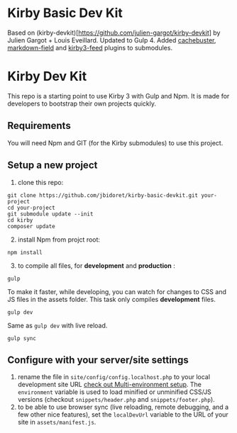 # Kirby Basic Dev Kit

Based on (kirby-devkit)[https://github.com/julien-gargot/kirby-devkit] by Julien Gargot + Louis Eveillard. Updated to Gulp 4. Added [cachebuster](https://github.com/schnti/kirby3-cachebuster.git),
[markdown-field](https://github.com/sylvainjule/kirby-markdown-field) and [kirby3-feed](https://github.com/bnomei/kirby3-feed.git) plugins to submodules.


# Kirby Dev Kit

This repo is a starting point to use Kirby 3 with Gulp and Npm. It is made for developers to bootstrap their own projects quickly.

## Requirements

You will need Npm and GIT (for the Kirby submodules) to use this project.

## Setup a new project

1. clone this repo:
  ```
  git clone https://github.com/jbidoret/kirby-basic-devkit.git your-project
  cd your-project
  git submodule update --init
  cd kirby
  composer update
  ```

2. install Npm from projct root:
  ```
  npm install
  ```

3. to compile all files, for **development** and **production** :
  ```
  gulp
  ```

  To make it faster, while developing, you can watch for changes to CSS and JS files in the assets folder. This task only compiles **development** files.
  ```
  gulp dev
  ```

  Same as `gulp dev` with live reload.
  ```
  gulp sync
  ```

## Configure with your server/site settings

1. rename the file in `site/config/config.localhost.php` to your local development site URL [check out Multi-environment setup](http://getkirby.com/docs/advanced/options). The `environment` variable is used to load minified or unminified CSS/JS versions (checkout `snippets/header.php` and `snippets/footer.php`).
2. to be able to use browser sync (live reloading, remote debugging, and a few other nice features), set the `localDevUrl` variable to the URL of your site in `assets/manifest.js`.
